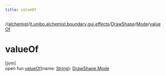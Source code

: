 ```yaml
---
title: valueOf
---
```

//[alchemist](../../../../index.html)/[it.unibo.alchemist.boundary.gui.effects](../../index.html)/[DrawShape](../index.html)/[Mode](index.html)/[valueOf](value-of.html)



# valueOf



[jvm]\
open fun [valueOf](value-of.html)(name: [String](https://docs.oracle.com/javase/8/docs/api/java/lang/String.html)): [DrawShape.Mode](index.html)




